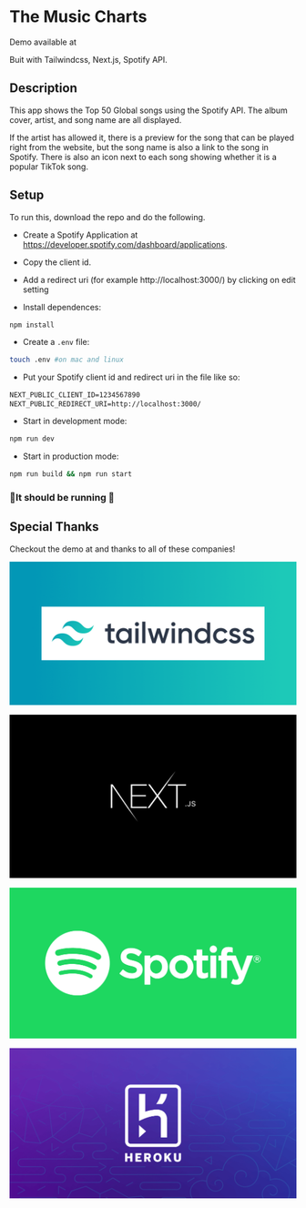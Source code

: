 # The Music Charts
Demo available at 

Buit with Tailwindcss, Next.js, Spotify API.

## Description
This app shows the Top 50 Global songs using the Spotify API. The album cover, artist, and song name are all displayed.

If the artist has allowed it, there is a preview for the song that can be played right from the website, but the song name is also a link to the song in Spotify. There is also an icon next to each song showing whether it is a popular TikTok song.

## Setup
To run this, download the repo and do the following.

- Create a Spotify Application at https://developer.spotify.com/dashboard/applications.

- Copy the client id.

- Add a redirect uri (for example http://localhost:3000/) by clicking on edit setting

- Install dependences:
```bash
npm install
```

- Create a ```.env``` file:
```bash
touch .env #on mac and linux
```

- Put your Spotify client id and redirect uri in the file like so:
```
NEXT_PUBLIC_CLIENT_ID=1234567890
NEXT_PUBLIC_REDIRECT_URI=http://localhost:3000/
```

- Start in development mode:
```bash
npm run dev
```

- Start in production mode:
```bash
npm run build && npm run start
```

### 🥳It should be running 🥳

## Special Thanks
Checkout the demo at  and thanks to all of these companies!

[![Tailwindcss](/public/github-readme/tailwindcss.png)](https://tailwindcss.com/)

[![Next.js](/public/github-readme/nextjs.png)](https://nextjs.org/)

[![Spotify](/public/github-readme/spotify.png)](https://developer.spotify.com/)

[![Heroku](/public/github-readme/heroku.png)](https://heroku.com/)